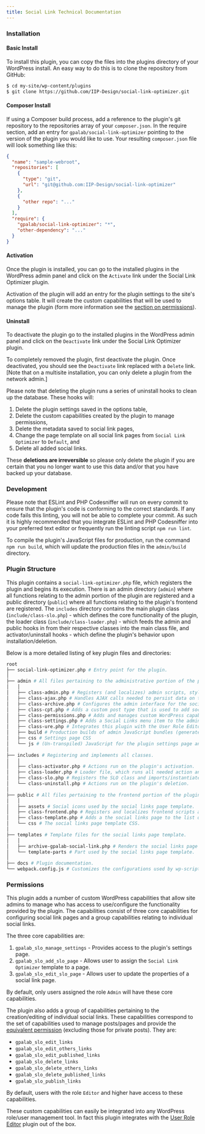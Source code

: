 ```yaml
---
title: Social Link Technical Documentation
---
```


### Installation

#### Basic Install

To install this plugin, you can copy the files into the plugins directory of your WordPress install. An easy way to do this is to clone the repository from GitHub:

```bash
$ cd my-site/wp-content/plugins
$ git clone https://github.com/IIP-Design/social-link-optimizer.git
```

#### Composer Install

If using a Composer build process, add a reference to the plugin's git repository to the repositories array of your `composer.json`. In the require section, add an entry for `gpalab/social-link-optimizer` pointing to the version of the plugin you would like to use. Your resulting `composer.json` file will look something like this:

```json
{
  "name": "sample-webroot",
  "repositories": [
    {
      "type": "git",
      "url": "git@github.com:IIP-Design/social-link-optimizer"
    },
    {
      "other repo": "..."
    }
  ],
  "require": {
    "gpalab/social-link-optimizer": "*",
    "other-dependency": "..."
  }
}
```

#### Activation

Once the plugin is installed, you can go to the installed plugins in the WordPress admin panel and click on the `Activate` link under the Social Link Optimizer plugin.

Activation of the plugin will add an entry for the plugin settings to the site's options table. It will create the custom capabilities that will be used to manage the plugin (form more information see the [section on permissions](#permissions)).

#### Uninstall

To deactivate the plugin go to the installed plugins in the WordPress admin panel and click on the `Deactivate` link under the Social Link Optimizer plugin.

To completely removed the plugin, first deactivate the plugin. Once deactivated, you should see the `Deactivate` link replaced with a `Delete` link. [Note that on a multisite installation, you can only delete a plugin from the network admin.]

Please note that deleting the plugin runs a series of uninstall hooks to clean up the database. These hooks will:

1. Delete the plugin settings saved in the options table,
1. Delete the custom capabilities created by the plugin to manage permissions,
1. Delete the metadata saved to social link pages,
1. Change the page template on all social link pages from `Social Link Optimizer` to `Default`, and
1. Delete all added social links.

These **deletions are irreversible** so please only delete the plugin if you are certain that you no longer want to use this data and/or that you have backed up your database.

### Development

Please note that ESLint and PHP Codesniffer will run on every commit to ensure that the plugin's code is conforming to the correct standards. If any code fails this linting, you will not be able to complete your commit. As such it is highly recommended that you integrate ESLint and PHP Codesniffer into your preferred text editor or frequently run the linting script `npm run lint`.

To compile the plugin's JavaScript files for production, run the command `npm run build`, which will update the production files in the `admin/build` directory.

### Plugin Structure

This plugin contains a `social-link-optimizer.php` file, which registers the plugin and begins its execution. There is an admin directory (`admin`) where all functions relating to the admin portion of the plugin are registered and a public directory (`public`) where all functions relating to the plugin's frontend are registered. The `includes` directory contains the main plugin class (`include/class-slo.php`) - which defines the core functionality of the plugin, the loader class (`include/class-loader.php`) - which feeds the admin and public hooks in from their respective classes into the main class file, and activator/uninstall hooks - which define the plugin's behavior upon installation/deletion.

Below is a more detailed listing of key plugin files and directories:

```bash
root
├── social-link-optimizer.php # Entry point for the plugin.
│
├── admin # All files pertaining to the administrative portion of the plugin.
│   │
│   ├── class-admin.php # Registers (and localizes) admin scripts, styles, and post metadata.
│   ├── class-ajax.php # Handles AJAX calls needed to persist data on the server.
│   ├── class-archive.php # Configures the admin interface for the social links page template.
│   ├── class-cpt.php # Adds a custom post type that is used to add social link data.
│   ├── class-permissions.php # Adds and manages custom WordPress capabilities used by the plugin.
│   ├── class-settings.php # Adds a Social Links menu item to the administrative panel.
│   ├── class-ure.php # Integrates this plugin with the User Role Editor plugin.
│   ├── build # Production builds of admin JavaScript bundles (generated by running `npm run build`)
│   ├── css # Settings page CSS
│   └── js # (Un-transpiled) JavaScript for the plugin settings page and
│
├── includes # Registering and implements all classes.
│   │
│   ├── class-activator.php # Actions run on the plugin's activation.
│   ├── class-loader.php # Loader file, which runs all needed action and filter hooks.
│   ├── class-slo.php # Registers the SLO class and imports/instantiates all the plugin's classes.
│   └── class-uninstall.php # Actions run on the plugin's deletion.
│
├── public # All files pertaining to the frontend portion of the plugin.
│   │
│   ├── assets # Social icons used by the social links page template.
│   ├── class-frontend.php # Registers and localizes frontend scripts and styles.
│   ├── class-template.php # Adds a the social links page to the list of page template options.
│   └── css # The social links page template CSS.
│
├── templates # Template files for the social links page template.
│   │
│   ├── archive-gpalab-social-link.php # Renders the social links page template.
│   └── template-parts # Part used by the social links page template.
│
├── docs # Plugin documentation.
└── webpack.config.js # Customizes the configurations used by wp-scripts to build the production JS bundles.
```

### Permissions

This plugin adds a number of custom WordPress capabilities that allow site admins to manage who has access to use/configure the functionality provided by the plugin. The capabilities consist of three core capabilities for configuring social link pages and a group capabilities relating to individual social links.

The three core capabilities are:

1. `gpalab_slo_manage_settings` - Provides access to the plugin's settings page.
1. `gpalab_slo_add_slo_page` - Allows user to assign the `Social Link Optimizer` template to a page.
1. `gpalab_slo_edit_slo_page` - Allows user to update the properties of a social link page.

By default, only users assigned the role `Admin` will have these core capabilities.

The plugin also adds a group of capabilities pertaining to the creation/editing of individual social links. These capabilities correspond to the set of capabilities used to manage posts/pages and provide the [equivalent permission](https://developer.wordpress.org/reference/functions/get_post_type_capabilities/) (excluding those for private posts). They are:

- `gpalab_slo_edit_links`
- `gpalab_slo_edit_others_links`
- `gpalab_slo_edit_published_links`
- `gpalab_slo_delete_links`
- `gpalab_slo_delete_others_links`
- `gpalab_slo_delete_published_links`
- `gpalab_slo_publish_links`

By default, users with the role `Editor` and higher have access to these capabilities.

These custom capabilities can easily be integrated into any WordPress role/user management tool. In fact this plugin integrates with the [User Role Editor](https://wordpress.org/plugins/user-role-editor/) plugin out of the box.
